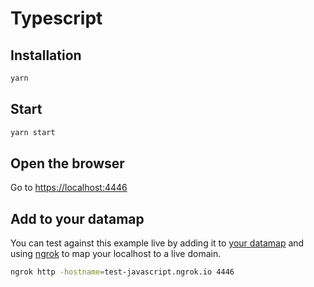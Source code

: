 # Typescript

## Installation

```sh
yarn
```

## Start

```sh
yarn start
```

## Open the browser

Go to [https://localhost:4446](https://localhost:4446)

## Add to your datamap

You can test against this example live by adding it to [your datamap](https://app.transcend.io/data-map/silos?integrationName=server) and using [ngrok](https://ngrok.com/) to map your localhost to a live domain.

```sh
ngrok http -hostname=test-javascript.ngrok.io 4446
```
